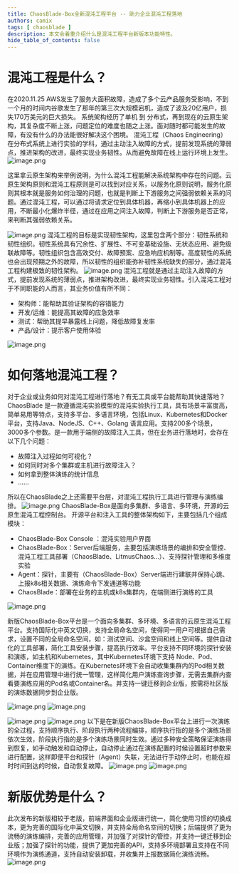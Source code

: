 ```yaml
---
title: ChaosBlade-Box全新混沌工程平台 -- 助力企业混沌工程落地
authors: camix
tags: [ chaosblade ]
description: 本文会着重介绍什么是混沌工程平台新版本功能特性。
hide_table_of_contents: false
---
```


# 混沌工程是什么？
在2020.11.25 AWS发生了服务大面积故障，造成了多个云产品服务受影响，不到一个月的时间内谷歌发生了那年的第三次大规模宕机，造成了波及20亿用户，损失170万美元的巨大损失。
系统架构经历了单机 到 分布式，再到现在的云原生架构，其复杂度不断上涨，问题定位的难度也随之上涨。面对随时都可能发生的故障，有没有什么的办法能很好解决这个困境。
混沌工程（Chaos Engineering）在分布式系统上进行实验的学科，通过主动注入故障的方式，提前发现系统的薄弱点，推进架构的改进，最终实现业务韧性。从而避免故障在线上运行环境上发生。
![image.png](/img/blog/fault-always.png)
<!--truncate-->
这里拿云原生架构来举例说明，为什么混沌工程能解决系统架构中存在的问题。云原生架构原则和混沌工程原则是可以找到对应关系，以服务化原则说明，服务化原则其根本就是服务如何治理的问题，也就是判断上下游服务之间强弱依赖关系的问题。通过混沌工程，可以通过将请求定位到具体机器，再缩小到具体机器上的应用，不断最小化爆炸半径，通过在应用之间注入故障，判断上下游服务是否正常，来判断其强弱依赖关系。

![image.png](/img/blog/why-chaos-engineering.png)
混沌工程的目标是实现韧性架构，这里包含两个部分：韧性系统和韧性组织。韧性系统具有冗余性、扩展性、不可变基础设施、无状态应用、避免级联故障等。韧性组织包含高效交付、故障预案、应急响应机制等。高度韧性的系统也会出现预期之外的故障，所以韧性的组织能弥补韧性系统缺失的部分，通过混沌工程构建极致的韧性架构。
![image.png](/img/blog/chaos-engineering-target.png)
混沌工程就是通过主动注入故障的方式，提前发现系统的薄弱点，推进架构改进，最终实现业务韧性。引入混沌工程对于不同职能的人而言，其业务价值有所不同：

- 架构师：能帮助其验证架构的容错能力
- 开发/运维：能提高其故障的应急效率
- 测试：帮助其提早暴露线上问题，降低故障复发率
- 产品/设计：提示客户使用体验

![image.png](/img/blog/value-of-chaos-engineering-for-position.png)

# 如何落地混沌工程？
对于企业或业务如何对混沌工程进行落地？有无工具或平台能帮助其快速落地？
ChaosBlade 是一款遵循混沌实验模型的混沌实验执行工具，具有场景丰富度高，简单易用等特点，支持多平台、多语言环境，包括Linux、Kubernetes和Docker平台，支持Java、NodeJS、C++、Golang 语言应用。支持200多个场景，3000多个参数。是一款用于端侧的故障注入工具，但在业务进行落地时，会存在以下几个问题：

- 故障注入过程如何可视化？
- 如何同时对多个集群或主机进行故障注入？
- 如何拿到整体演练的统计信息
- ......

所以在ChaosBlade之上还需要平台层，对混沌工程执行工具进行管理与演练编排。
![image.png](/img/blog/chaosblae-tool.png)
ChaosBlade-Box是面向多集群、多语言、多环境，开源的云原生混沌工程控制台。
开源平台和注入工具的整体架构如下，主要包括几个组成模块：

- ChaosBlade-Box Console ：混沌实验用户界面
- ChaosBlade-Box：Server后端服务，主要包括演练场景的编排和安全管控、混沌工程工具部署（ChaosBlade、LitmusChaos...）、支持探针管理和多维度实验
- Agent：探针，主要有（ChaosBlade-Box）Server端进行建联并保持心跳、上报k8s相关数据、演练命令下发通道等功能
- ChaosBlade：部署在业务的主机或k8s集群内，在端侧进行演练的工具

![image.png](/img/blog/chaosblade-architecture.png)

新版ChaosBlade-Box平台是一个面向多集群、多环境、多语言的云原生混沌工程平台。支持国际化中英文切换，支持全局命名空间，使得同一用户可根据自己需求，设置不同的全局命名空间，如：测试空间、沙盒空间和线上空间等。提供自动化的工具部署，简化工具安装步骤，提高执行效率。平台支持不同环境的探针安装和演练，如主机和Kubernetes，其中Kubernetes环境下支持 Node、Pod、Container维度下的演练。在Kubernetes环境下会自动收集集群内的Pod相关数据，并在应用管理中进行统一管理，这样简化用户演练查询步骤，无需去集群内查看要演练应用的Pod名或Container名。并支持一键迁移到企业版，按需将社区版的演练数据同步到企业版。

![image.png](/img/blog/chaosblade-box-overview.png)
![image.png](/img/blog/chaosblade-box-application-manage.png)

![image.png](/img/blog/chaosblade-box-experiment.png)
![image.png](/img/blog/chaosblade-box-migrate.png)
以下是在新版ChaosBlade-Box平台上进行一次演练的全过程，支持顺序执行、阶段执行两种流程编排，顺序执行指的是多个演练场景依次生效，阶段执行指的是多个演练场景同时生效。通过多种安全策略保证演练得到恢复，如手动触发和自动停止，自动停止通过在演练配置的时候设置超时参数来进行配置，这样即便平台和探针（Agent）失联，无法进行手动停止时，也能在超时时间到达的时候，自动恢复故障。
![image.png](/img/blog/chaosblade-box-workflow.png)
![image.png](/img/blog/chaosblade-box-result.png)
# 新版优势是什么？
此次发布的新版相较于老版，前端界面和企业版进行统一，简化使用习惯的切换成本，更为完善的国际化中英文切换，并支持全局命名空间的切换；后端提供了更为流畅的演练编排，完善的应用管理，并加强了对探针的管控，并支持一键迁移到企业版；加强了探针的功能，提供了更加完善的API，支持多环境部署且支持在不同环境作为演练通道，支持自动安装卸载，并收集并上报数据简化演练流畅。
![image.png](/img/blog/chaoblade-box-advantage.png)
